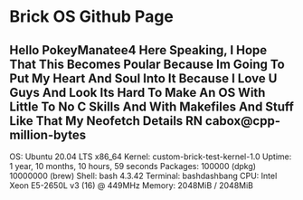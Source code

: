 # Brick OS Github Page
<h10>Hello PokeyManatee4 Here Speaking, I Hope That This Becomes Poular Because Im Going To Put My Heart And Soul Into It Because I Love U Guys And Look Its Hard To Make An OS With Little To No C Skills And With Makefiles And Stuff Like That</h10>
My Neofetch Details RN
 cabox@cpp-million-bytes 
----------------------- 
OS: Ubuntu 20.04 LTS x86_64 
Kernel: custom-brick-test-kernel-1.0
Uptime: 1 year, 10 months, 10 hours, 59 seconds 
Packages: 100000 (dpkg) 10000000 (brew)
Shell: bash 4.3.42 
Terminal: bashdashbang 
CPU: Intel Xeon E5-2650L v3 (16) @ 449MHz 
Memory: 2048MiB / 2048MiB 
